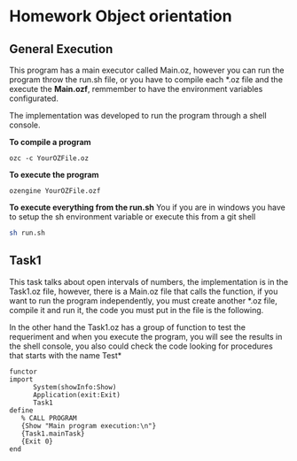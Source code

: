 # Homework Object orientation

## General Execution
This program has a main executor called Main.oz, however you can run the program throw the run.sh file, or you have to compile each *.oz file and the execute the **Main.ozf**, remmember to have the environment variables configurated.

The implementation was developed to run the program through a shell console.

**To compile a program**
``` oz
ozc -c YourOZFile.oz
``` 
**To execute the program**
``` oz
ozengine YourOZFile.ozf
```

**To execute everything from the run.sh**
You if you are in windows you have to setup the sh environment variable or execute this from a git shell
``` sh
sh run.sh
``` 
## Task1
This task talks about open intervals of numbers, the implementation is in the Task1.oz file, however, there is a Main.oz file that calls the function, if you want to run the program independently, you must create another *.oz file, compile it and run it, the code you must put in the file is the following.

In the other hand the Task1.oz has a group of function to test the requeriment and when you execute the program, you will see the results in the shell console, you also could check the code looking for procedures that starts with the name Test*

``` oz
functor
import
      System(showInfo:Show) 
      Application(exit:Exit)
      Task1
define
   % CALL PROGRAM
   {Show "Main program execution:\n"}
   {Task1.mainTask}
   {Exit 0}
end
``` 